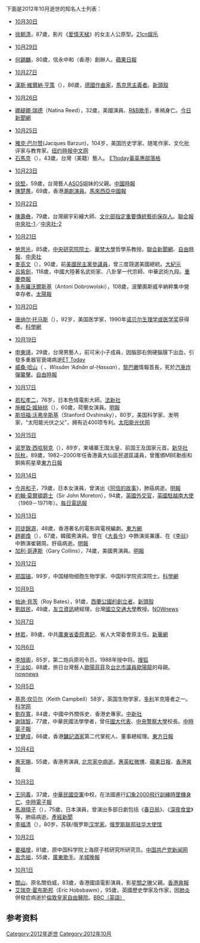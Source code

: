<noinclude>

下面是2012年10月逝世的知名人士列表： </noinclude>

  - [10月30日](../Page/10月30日.md "wikilink")

<!-- end list -->

  - [徐朝清](https://zh.wikipedia.org/wiki/徐朝清 "wikilink")，87歲，影片《[爱情天梯](../Page/爱情天梯.md "wikilink")》的女主人公原型。[21cn娱乐](https://web.archive.org/web/20121102074516/http://et.21cn.com/star/zhuixing/neidi/2012/10/31/13462176.shtml)

<!-- end list -->

  - [10月29日](../Page/10月29日.md "wikilink")

<!-- end list -->

  - [何錫麟](https://zh.wikipedia.org/wiki/何錫麟 "wikilink")，80歲，信永中和（香港）創辦人。[蘋果日報](http://hk.apple.nextmedia.com/financeestate/art/20121102/18055231)

<!-- end list -->

  - [10月27日](../Page/10月27日.md "wikilink")

<!-- end list -->

  - [漢斯·維爾納·亨策](https://zh.wikipedia.org/wiki/漢斯·維爾納·亨策 "wikilink")（），86歲，[德國作曲家](https://zh.wikipedia.org/wiki/德國 "wikilink")，[馬克思主義者](https://zh.wikipedia.org/wiki/馬克思主義 "wikilink")。[新頭殼](http://tw.news.yahoo.com/德國世界作曲家亨策逝世-享年86歲-031158745.html)

<!-- end list -->

  - [10月26日](../Page/10月26日.md "wikilink")

<!-- end list -->

  - [娜緹娜·瑞德](https://zh.wikipedia.org/wiki/娜緹娜·瑞德 "wikilink")（Natina Reed），32歲，美國演員、[R\&B歌手](https://zh.wikipedia.org/wiki/R&B "wikilink")，車禍身亡。[今日新聞網](http://www.nownews.com/2012/10/29/11836-2867571.htm)

<!-- end list -->

  - [10月25日](../Page/10月25日.md "wikilink")

<!-- end list -->

  - [雅克·巴尔赞](https://zh.wikipedia.org/wiki/雅克·巴尔赞 "wikilink")(Jacques Barzun)，104岁，美国历史学家、随笔作家、文化批评家与教育家。[纽约時报中文网](https://web.archive.org/web/20130405035642/http://cn.nytimes.com/article/culture-arts/2012/11/01/c01barzun/)
  - [石馬克](https://zh.wikipedia.org/wiki/石馬克 "wikilink")（），43歲，台灣（美籍）藝人。 [ETtoday](http://www.ettoday.net/news/20121031/121371.htm)[黃英惠部落格](https://archive.is/20130106060921/http://tw.myblog.yahoo.com/mark520fay/article?mid=3286)

<!-- end list -->

  - [10月23日](../Page/10月23日.md "wikilink")

<!-- end list -->

  - [徐堅](https://zh.wikipedia.org/wiki/徐堅_\(\) "wikilink")，59歲，台灣藝人[ASOS](../Page/ASOS.md "wikilink")姐妹的父親。[中國時報](https://web.archive.org/web/20121027024719/http://showbiz.chinatimes.com/showbiz/130511/132012102400979.html)
  - [陳楚蕙](https://zh.wikipedia.org/wiki/陳楚蕙 "wikilink")，69歲，香港[潮劇演員](https://zh.wikipedia.org/wiki/潮劇 "wikilink")。[馬來西亞中國報](https://web.archive.org/web/20121028013959/http://www.chinapress.com.my/node/364914)

<!-- end list -->

  - [10月22日](../Page/10月22日.md "wikilink")

<!-- end list -->

  - [陳壽彝](../Page/陳壽彝.md "wikilink")，79歲，台灣廟宇彩繪大師、[文化部指定重要傳統藝術保存人](https://zh.wikipedia.org/wiki/中華民國文化部 "wikilink")。[聯合報](http://udn.com/NEWS/NATIONAL/NAT5/7447871.shtml)[中央社-1](https://web.archive.org/web/20160304103934/http://www.cna.com.tw/News/aEDU/201210220252-1.aspx)／[中央社-2](https://web.archive.org/web/20160304125117/http://www.cna.com.tw/News/aEDU/201210220217-1.aspx)

<!-- end list -->

  - [10月21日](../Page/10月21日.md "wikilink")

<!-- end list -->

  - [勞思光](../Page/勞思光.md "wikilink")，85歲，[中央研究院院士](../Page/中央研究院院士.md "wikilink")、[華梵大學](../Page/華梵大學.md "wikilink")哲學系教授。[聯合新聞網](https://web.archive.org/web/20121023225308/http://udn.com/NEWS/BREAKINGNEWS/BREAKINGNEWS1/7444622.shtml)、[自由時報](http://iservice.libertytimes.com.tw/liveNews/news.php?no=711887)、[中央社](https://web.archive.org/web/20121022194031/http://www.cna.com.tw/News/aEDU/201210210214.aspx)
  - [麥高文](https://zh.wikipedia.org/wiki/麥高文 "wikilink")（），90歲，前[美國民主黨參議員](https://zh.wikipedia.org/wiki/美國民主黨 "wikilink")，曾三度競選美國總統。[大紀元](http://www.epochtimes.com/b5/12/10/21/n3711136.htm三度選美國總統-麥高文逝世.html)
  - [呂紫劍](../Page/呂紫劍.md "wikilink")，118歲，中國大陸著名武術家、八卦掌一代宗師、中華武術九段。[重慶商報](https://web.archive.org/web/20121127174448/http://health.cqnews.net/html/2012-10/22/content_20828661.htm)
  - [多布羅沃爾斯基](https://zh.wikipedia.org/wiki/多布羅沃爾斯基 "wikilink")（Antoni Dobrowolski），108歲，波蘭奧斯威辛納粹集中營幸存者。[太陽報](http://the-sun.on.cc/cnt/china_world/20121024/00423_004.html)

<!-- end list -->

  - [10月20日](../Page/10月20日.md "wikilink")

<!-- end list -->

  - [唐纳尔·托马斯](https://zh.wikipedia.org/wiki/唐纳尔·托马斯 "wikilink")（），92岁，美国医学家，1990年[诺贝尔生理学或医学奖](../Page/诺贝尔生理学或医学奖.md "wikilink")获得者。[科學網](http://news.sciencenet.cn/htmlnews/2012/10/270745.shtm)

<!-- end list -->

  - [10月19日](../Page/10月19日.md "wikilink")

<!-- end list -->

  - [申東靖](../Page/申東靖.md "wikilink")，29歲，台灣男藝人，前可米小子成員，因腦部右側硬腦膜下出血，引發多重器官衰竭病逝[ET Today](http://www.ettoday.net/news/20121019/116855.htm)
  - [威桑·哈山](https://zh.wikipedia.org/wiki/威桑·哈山 "wikilink")（ 、*Wissām ‘Adnān al-Ḥassan*），[黎巴嫩](../Page/黎巴嫩.md "wikilink")情報首長，死於[汽車炸彈襲擊](https://zh.wikipedia.org/wiki/汽車炸彈 "wikilink")。[自由時報](http://iservice.libertytimes.com.tw/liveNews/news.php?no=712329)

<!-- end list -->

  - [10月17日](../Page/10月17日.md "wikilink")

<!-- end list -->

  - [若松孝二](../Page/若松孝二.md "wikilink")，76岁，日本色情電影大師。[法新社](http://tw.news.yahoo.com/若松孝二身亡-寺島忍悲痛-052003241.html)
  - [施維亞·姬絲桃](../Page/施維亞·姬絲桃.md "wikilink")（），60歲，荷蘭女演員。[明報](https://archive.is/20130428161127/http://hk.ent.yahoo.com/news/%E8%89%BE%E6%9B%BC%E5%A6%9E-%E5%A5%B3%E6%98%9F%E7%97%85%E9%80%9D-211732767.html)
  - [斯坦福·沃弗辛斯基](https://zh.wikipedia.org/wiki/斯坦福·沃弗辛斯基 "wikilink")（Stanford Ovshinsky），80岁，美国科学家、发明家，“太阳能光伏之父”，拥有近400项专利。[太阳能光伏网](http://solar.ofweek.com/2012-10/ART-260006-8130-28647021.html)

<!-- end list -->

  - [10月15日](../Page/10月15日.md "wikilink")

<!-- end list -->

  - [诺罗敦·西哈努克](../Page/诺罗敦·西哈努克.md "wikilink")（），89岁，柬埔寨王国太皇、前国王及国家元首。[新华社](http://news.xinhuanet.com/english/world/2012-10/15/c_131905825.htm)
  - [阮秋](https://zh.wikipedia.org/wiki/阮秋 "wikilink")，89歲，1982─2000年任香港黃大仙區民選區議員，曾獲頒MBE勳銜和銅紫荊星章[東方日報](http://orientaldaily.on.cc/cnt/news/20121016/00176_025.html)

<!-- end list -->

  - [10月14日](../Page/10月14日.md "wikilink")

<!-- end list -->

  - [今井和子](https://zh.wikipedia.org/wiki/今井和子 "wikilink")，79歲，日本女演員，曾演出《[阿信的故事](../Page/阿信_\(電視劇\).md "wikilink")》，肺癌病逝。[明報](https://web.archive.org/web/20121025045555/http://hk.ent.yahoo.com/news/%E9%98%BF%E4%BF%A1-%E4%BB%8A%E4%BA%95%E5%92%8C%E5%AD%90%E7%97%85%E9%80%9D-212034467.html)
  - [約翰·莫爾頓爵士](https://zh.wikipedia.org/wiki/約翰·莫爾頓 "wikilink")（Sir John Moreton），94歲，[英國](https://zh.wikipedia.org/wiki/英國 "wikilink")[外交官](../Page/外交官.md "wikilink")，[英國駐越南大使](https://zh.wikipedia.org/wiki/英國駐越南大使 "wikilink")（1969－1971年）。[每日電訊報](http://announcements.telegraph.co.uk/deaths/155464/moreton)

<!-- end list -->

  - [10月13日](../Page/10月13日.md "wikilink")

<!-- end list -->

  - [司徒錦源](../Page/司徒錦源.md "wikilink")，48歲，香港著名的電影與電視編劇。[東方網](https://web.archive.org/web/20121015234629/http://news.eastday.com/gd2008/e/2012/1013/2118768996.html)
  - [趙卿煥](../Page/趙卿煥.md "wikilink")（），67歲，韓國男演員。曾在《[大長今](../Page/大長今.md "wikilink")》中飾演吳兼護、在《[李祘](https://zh.wikipedia.org/wiki/李祘 "wikilink")》中飾演崔錫周。肝癌病逝。[明報](https://web.archive.org/web/20121018071425/http://hk.ent.yahoo.com/news/%E5%A4%A7%E9%95%B7%E4%BB%8A-%E7%94%B7%E6%98%9F%E8%82%9D%E7%99%8C%E9%80%9D%E4%B8%96-211455223.html)
  - [加利·哥連斯](https://zh.wikipedia.org/wiki/加利·哥連斯 "wikilink")（Gary Collins），74歲，美國男演員。[明報](https://archive.is/20130428220417/http://hk.ent.yahoo.com/news/%E9%8C%A2%E4%BD%9C%E6%80%AA-%E7%94%B7%E6%98%9F%E9%80%9D%E4%B8%96-211425257.html)

<!-- end list -->

  - [10月12日](../Page/10月12日.md "wikilink")

<!-- end list -->

  - [郑国锠](https://zh.wikipedia.org/wiki/郑国锠 "wikilink")，99岁，中国植物细胞生物学家、中国科学院资深院士。[科學網](http://news.sciencenet.cn/htmlnews/2012/10/270393.shtm)

<!-- end list -->

  - [10月9日](../Page/10月9日.md "wikilink")

<!-- end list -->

  - [帕迪·貝茨](../Page/帕迪·貝茨.md "wikilink")（Roy Bates），91歲，[西蘭公國的創立者](https://zh.wikipedia.org/wiki/西蘭公國 "wikilink")。[新頭殼](http://tw.news.yahoo.com/國父辭世-西蘭公國再次聚焦-173442429.html)
  - [劉啟民](https://zh.wikipedia.org/wiki/劉啟民 "wikilink")，49歲，[友立資訊](../Page/友立資訊.md "wikilink")總經理，台灣[國立交通大學](../Page/國立交通大學.md "wikilink")教授。[NOWnews](http://www.ettoday.net/news/20121009/112440.htm)

<!-- end list -->

  - [10月7日](../Page/10月7日.md "wikilink")

<!-- end list -->

  - [林若](../Page/林若.md "wikilink")，89歲，中共[廣東省委原書記](https://zh.wikipedia.org/wiki/廣東省 "wikilink")、省人大常委會原主任。[新華網](http://news.xinhuanet.com/local/2012-10/08/c_123792451.htm)

<!-- end list -->

  - [10月6日](../Page/10月6日.md "wikilink")

<!-- end list -->

  - [李旭阁](../Page/李旭阁.md "wikilink")，85岁，第二炮兵原司令员，1988年授中将。[搜狐](http://news.sohu.com/20121102/n356424939.shtml)
  - [干淡如](https://zh.wikipedia.org/wiki/干淡如 "wikilink")，88歲，旅日台灣藝人[歐陽菲菲](../Page/歐陽菲菲.md "wikilink")及[台北市議員](https://zh.wikipedia.org/wiki/台北市議員 "wikilink")[歐陽龍](../Page/歐陽龍.md "wikilink")的母親。[nownews](http://www.nownews.com/2012/10/20/91-2865001.htm)

<!-- end list -->

  - [10月5日](../Page/10月5日.md "wikilink")

<!-- end list -->

  - [基思·坎贝尔](../Page/基思·坎贝尔.md "wikilink")（Keith Campbell）58岁，英国生物学家，[多利](../Page/多利.md "wikilink")羊克隆者之一。[科学网](http://news.sciencenet.cn/htmlnews/2012/10/270522.shtm)
  - [劉存寬](https://zh.wikipedia.org/wiki/劉存寬 "wikilink")，84歲，中國中外關係史、香港史專家。[中新社](http://www.chinanews.com/ga/2012/10-06/4228114.shtml)
  - [謝瑞智](https://zh.wikipedia.org/wiki/謝瑞智 "wikilink")，77歲，中華民國法學學者，曾任[國大代表](https://zh.wikipedia.org/wiki/國大代表 "wikilink")、[中央警察大學](../Page/中央警察大學.md "wikilink")校長。[中時電子報](https://archive.is/20130425110253/http://showbiz.chinatimes.com/society/110503/112012102300144.html)
  - [甘健成](https://zh.wikipedia.org/wiki/甘健成 "wikilink")，66歲，香港[鏞記酒家](../Page/鏞記酒家.md "wikilink")第二代掌舵人、董事總經理。[東方日報](http://orientaldaily.on.cc/cnt/news/20121007/00176_020.html)

<!-- end list -->

  - [10月4日](../Page/10月4日.md "wikilink")

<!-- end list -->

  - [惠天賜](../Page/惠天賜.md "wikilink")，55歲，香港男演員, [北京家中病逝](https://zh.wikipedia.org/wiki/北京 "wikilink")。[惠英紅微博](http://www.weibo.com/1732418574/yEUcC8DG6)、[蘋果日報](http://hk.apple.nextmedia.com/entertainment/art/20121005/18032392)、[香港爽報](http://www.sharpdaily.hk/realtime/entertain/20121004/51087345/hit/惠天賜北京逝世)

<!-- end list -->

  - [10月3日](../Page/10月3日.md "wikilink")

<!-- end list -->

  - [王同義](https://zh.wikipedia.org/wiki/王同義 "wikilink")，37歲，[中華民國空軍](../Page/中華民國空軍.md "wikilink")中校，在法國進行[幻象2000飛行訓練時墜機身亡](https://zh.wikipedia.org/wiki/幻象2000 "wikilink")。[中時電子報](https://web.archive.org/web/20121006025047/http://news.chinatimes.com/focus/501012058/132012100301508.html)
  - [馬淵晴子](https://zh.wikipedia.org/wiki/馬淵晴子 "wikilink")（），75歲，日本演員，曾演出多部日劇包括《[春日局](../Page/春日局_\(大河劇\).md "wikilink")》、《[深夜食堂](../Page/深夜食堂.md "wikilink")》等，肺癌病逝。[產經新聞](https://web.archive.org/web/20121004021740/http://sankei.jp.msn.com/entertainments/news/121003/ent12100318200011-n1.htm)
  - [李福清](../Page/李福清.md "wikilink")（），80岁，苏联/俄罗斯[汉学家](../Page/汉学家.md "wikilink")。[俄罗斯联邦驻华大使馆](http://www.russia.org.cn/cn/news/183-3/)

<!-- end list -->

  - [10月2日](../Page/10月2日.md "wikilink")

<!-- end list -->

  - [要福增](https://zh.wikipedia.org/wiki/要福增 "wikilink")，81歲，原中国科学院上海原子核研究所研究员。[中国共产党新闻网](http://cpc.people.com.cn/n/2012/1007/c87393-19181917.html)
  - [呂念祖](https://zh.wikipedia.org/wiki/呂念祖 "wikilink")，55歲，[廣東歌手](https://zh.wikipedia.org/wiki/廣東 "wikilink")。[羊城晚報](https://web.archive.org/web/20121014083456/http://www.ycwb.com/ePaper/ycwb/html/2012-10/06/content_1506238.htm)

<!-- end list -->

  - [10月1日](../Page/10月1日.md "wikilink")

<!-- end list -->

  - [關山](../Page/關山_\(演員\).md "wikilink")，原名關伯威，83歲，香港國語電影演員，影星[關之琳](../Page/關之琳.md "wikilink")父親。[香港爽報](http://www.sharpdaily.hk/realtime/entertain/20121003/51085904/)
  - [艾瑞克·霍布斯邦](../Page/艾瑞克·霍布斯邦.md "wikilink")（Eric Hobsbawm），95歲，英國歷史學家及作家，因[肺炎](../Page/肺炎.md "wikilink")併發症病逝於[倫敦皇家自由醫院](https://zh.wikipedia.org/wiki/倫敦皇家自由醫院 "wikilink")。[BBC（英語）](http://www.bbc.co.uk/news/uk-19786929)

## 参考资料

[Category:2012年逝世](https://zh.wikipedia.org/wiki/Category:2012年逝世 "wikilink") [Category:2012年10月](https://zh.wikipedia.org/wiki/Category:2012年10月 "wikilink")